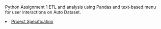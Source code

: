 Python Assignment 1 ETL and analysis using Pandas and text-based menu for user interactions on Auto Dataset.

<li><a href="https://github.com/bjmcnamee/ETL01/blob/main/COMP8060_ProjectSpecification-1.pdf">Project Specification</a></li>
